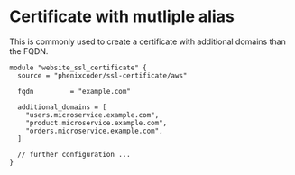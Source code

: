 # Certificate with mutliple alias

This is commonly used to create a certificate with additional domains than the FQDN.

```hcl
module "website_ssl_certificate" {
  source = "phenixcoder/ssl-certificate/aws"

  fqdn         = "example.com"

  additional_domains = [
    "users.microservice.example.com",
    "product.microservice.example.com",
    "orders.microservice.example.com",
  ]

  // further configuration ...
}
```